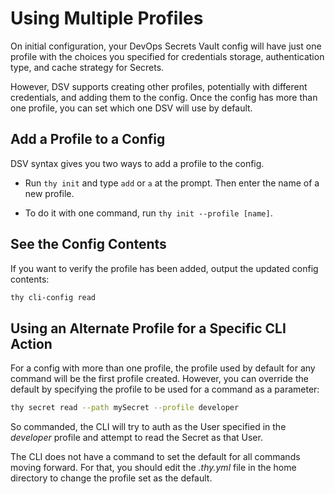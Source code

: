 ﻿[title]: # (Using Multiple Profiles)
[tags]: # (DevOps Secrets Vault,DSV,)
[priority]: # (1310)

# Using Multiple Profiles

On initial configuration, your DevOps Secrets Vault config will have just one profile with the choices you specified for credentials storage, authentication type, and cache strategy for Secrets.

However, DSV supports creating other profiles, potentially with different credentials, and adding them to the config. Once the config has more than one profile, you can set which one DSV will use by default.

## Add a Profile to a Config

DSV syntax gives you two ways to add a profile to the config.

* Run `thy init` and type `add` or `a` at the prompt. Then enter the name of a new profile.

* To do it with one command, run `thy init --profile [name]`.

## See the Config Contents

If you want to verify the profile has been added, output the updated config contents:

```BASH
thy cli-config read
```

## Using an Alternate Profile for a Specific CLI Action

For a config with more than one profile, the profile used by default for any command will be the first profile created. However, you can override the default by specifying the profile to be used for a  command as a parameter:

```BASH
thy secret read --path mySecret --profile developer
```

So commanded, the CLI will try to auth as the User specified in the *developer* profile and attempt to read the Secret as that User.

The CLI does not have a command to set the default for all commands moving forward. For that, you should edit the *.thy.yml* file in the home directory to change the profile set as the default.



  
